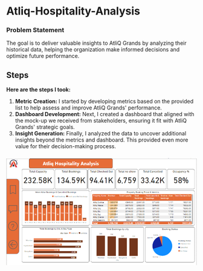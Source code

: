 # Atliq-Hospitality-Analysis
### Problem Statement
The goal is to deliver valuable insights to AtliQ Grands by analyzing their historical data, helping the organization make informed decisions and optimize future performance.
## Steps
**Here are the steps I took:**
1. **Metric Creation:** I started by developing metrics based on the provided list to help assess and improve AtliQ Grands' performance.
2. **Dashboard Development:** Next, I created a dashboard that aligned with the mock-up we received from stakeholders, ensuring it fit with AtliQ Grands' strategic goals.
3. **Insight Generation:** Finally, I analyzed the data to uncover additional insights beyond the metrics and dashboard. This provided even more value for their decision-making process.

###
![Logo](./Images/Booking%20Analysis.png)



